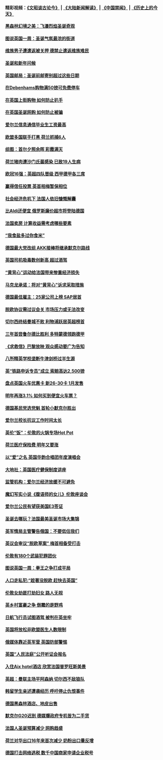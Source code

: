 #### 精彩视频：[《文昭谈古论今》](https://github.com/gfw-breaker/wenzhao/blob/master/README.md?t=12140931) | [《大陆新闻解读》](https://github.com/gfw-breaker/ntdtv-comedy/blob/master/README.md?t=12140931) | [《中国禁闻》](https://github.com/gfw-breaker/ntdtv-news/blob/master/README.md?t=12140931) | [《历史上的今天》](https://github.com/gfw-breaker/today-in-history/blob/master/README.md?t=12140931) 

#### [黑森林幻境之美：飞瀑烈焰圣诞奇观](../pages/nsc974/n10909442.md?t=12140931) 

#### [图说英国一周：圣诞气氛最浓的街道](../pages/nsc974/n10909173.md?t=12140931) 

#### [维族男子遭遣返被关押 德禁止遣返维族难民](../pages/nsc974/n10908943.md?t=12140931) 

#### [圣诞和新年问候](../pages/nsc974/n10909160.md?t=12140931) 

#### [英国邮局：圣诞前邮寄别超过这些日期](../pages/nsc974/n10909151.md?t=12140931) 

#### [在Debenhams购物满50镑可免费停车](../pages/nsc974/n10909136.md?t=12140931) 

#### [在英国上街购物 如何防止扒手](../pages/nsc974/n10909106.md?t=12140931) 

#### [在英国圣诞网购 如何防止被骗](../pages/nsc974/n10909085.md?t=12140931) 

#### [爱尔兰信息通信毕业生工资最高](../pages/nsc974/n10908531.md?t=12140931) 

#### [欧盟多国联手打黑 荷兰抓捕6人](../pages/nsc974/n10908389.md?t=12140931) 

#### [组图：首尔夕照余晖 彩霞满天](../pages/nsc974/n10908293.md?t=12140931) 

#### [荷兰猪肉遭沙门氏菌感染 已致19人生病](../pages/nsc974/n10908299.md?t=12140931) 

#### [欧冠16强：英超四队晋级 西甲德甲各三席](../pages/nsc974/n10907296.md?t=12140931) 

#### [赢得信任投票 英首相梅暂保相位](../pages/nsc974/n10907229.md?t=12140931) 

#### [社会经济危机下 法国人依旧慷慨解囊](../pages/nsc974/n10906090.md?t=12140931) 

#### [比Aldi还便宜 俄罗斯廉价超市将登陆德国](../pages/nsc974/n10905994.md?t=12140931) 

#### [法国卖房 计算收益需考虑哪些要素](../pages/nsc974/n10906125.md?t=12140931) 

#### [“我食盐多过你食米”](../pages/nsc974/n10905976.md?t=12140931) 

#### [德国最大党改组 AKK接棒将继承默克尔路线](../pages/nsc974/n10904680.md?t=12140931) 

#### [英国司机吸毒数创新高 超过酒驾](../pages/nsc974/n10904490.md?t=12140931) 

#### [“黄背心”运动给法国带来惨重经济损失](../pages/nsc974/n10904100.md?t=12140931) 

#### [马克龙承诺：将对“黄背心”诉求采取措施](../pages/nsc974/n10904057.md?t=12140931) 

#### [德国最佳雇主：25家公司上榜 SAP居首](../pages/nsc974/n10903789.md?t=12140931) 

#### [脱欧协议需过议会关 市场压力或无法改变](../pages/nsc974/n10901979.md?t=12140931) 

#### [切尔西终结曼城不败 利物浦跃居英超榜首](../pages/nsc974/n10900582.md?t=12140931) 

#### [三年首尝鲁尔德比胜利 多特蒙德领跑德甲](../pages/nsc974/n10900592.md?t=12140931) 

#### [《求救信》巴黎放映 观众感动要广为告知](../pages/nsc974/n10900019.md?t=12140931) 

#### [八所精英学校垄断牛津剑桥过半生源](../pages/nsc974/n10899861.md?t=12140931) 

#### [英“铁路申诉专员”成立 索赔高达2,500镑](../pages/nsc974/n10899001.md?t=12140931) 

#### [盘点英国火车优惠卡 新26-30卡 1月发售](../pages/nsc974/n10898992.md?t=12140931) 

#### [明年再涨3.1%   如何买到便宜火车票？](../pages/nsc974/n10898985.md?t=12140931) 

#### [德国基民党选党魁 首轮小默克尔胜出](../pages/nsc974/n10897678.md?t=12140931) 

#### [爱尔兰校长抗议工作时间太长](../pages/nsc974/n10897164.md?t=12140931) 

#### [英伦“饭”：伦敦的火锅专场Hot Pot](../pages/nsc974/n10897146.md?t=12140931) 

#### [荷兰医疗保险费 明年又要涨](../pages/nsc974/n10897113.md?t=12140931) 

#### [以“爱”之名 英国华韵合唱团年度演唱会](../pages/nsc974/n10897132.md?t=12140931) 

#### [大地社：英国医疗健保制度讲座](../pages/nsc974/n10897109.md?t=12140931) 

#### [监管机构：爱尔兰经济放缓不可避免](../pages/nsc974/n10897047.md?t=12140931) 

#### [魔幻写实小说《腹语师的女儿》伦敦座谈会](../pages/nsc974/n10897070.md?t=12140931) 

#### [爱尔兰公民有望获美国E3签证](../pages/nsc974/n10896956.md?t=12140931) 

#### [圣诞去哪玩？法国最美圣诞市场大集锦](../pages/nsc974/n10895365.md?t=12140931) 

#### [英军情局主管警告俄国：不要低估我们](../pages/nsc974/n10895238.md?t=12140931) 

#### [英议会审议“脱欧草案” 梅首相备受打击](../pages/nsc974/n10895260.md?t=12140931) 

#### [伦敦有180个武装犯罪团伙](../pages/nsc974/n10895487.md?t=12140931) 

#### [图说英国一周：拳王之争打成平局](../pages/nsc974/n10895330.md?t=12140931) 

#### [人口走私犯:“趁著没脱欧 赶快去英国”](../pages/nsc974/n10895316.md?t=12140931) 

#### [伦敦女劫匪打劫妇女 路人无视](../pages/nsc974/n10895309.md?t=12140931) 

#### [英乡村富豪之争  倒霉的是野鸡](../pages/nsc974/n10895305.md?t=12140931) 

#### [日航飞行员试图酒驾  被判在英坐牢](../pages/nsc974/n10895291.md?t=12140931) 

#### [英国将放松非欧盟医生人数限制](../pages/nsc974/n10895286.md?t=12140931) 

#### [俄媒体靠近英军营 英国防部警惕](../pages/nsc974/n10895265.md?t=12140931) 

#### [英国“人民法庭”公开听证会报名](../pages/nsc974/n10895219.md?t=12140931) 

#### [入住Aix hotel酒店 欣赏法国普罗旺斯美景](../pages/nsc974/n10894800.md?t=12140931) 

#### [英超：曼联主场平阿森纳 切尔西不敌狼队](../pages/nsc974/n10893786.md?t=12140931) 

#### [韩留学生亲述遭袭经历 呼吁停止仇恨事件](../pages/nsc974/n10893538.md?t=12140931) 

#### [德国黑森林酒店、地皮出售](../pages/nsc974/n10893286.md?t=12140931) 

#### [默克尔G20迟到 德媒爆政府专机皆为二手货](../pages/nsc974/n10892503.md?t=12140931) 

#### [法国人圣诞预算减少 网购趋盛](../pages/nsc974/n10892541.md?t=12140931) 

#### [荷兰对华出口16年来首次减少 奶粉出口量反增](../pages/nsc974/n10892601.md?t=12140931) 

#### [德国打击网络逃税 数千中国商家申请企业税号](../pages/nsc974/n10892430.md?t=12140931) 

